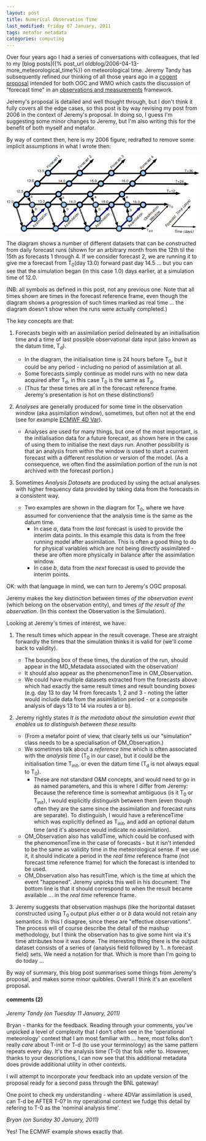 ```yaml
---
layout: post
title: Numerical Observation Time
last_modified: Friday 07 January, 2011
tags: metafor metadata
categories: computing
---
```

Over four years ago I had a series of conversations with colleagues, that led to my [blog posts]({% post_url oldblog/2006-04-13-more_meteorological_time%}) on meteorological time.
Jeremy Tandy has subsequently refined our thinking of all those years ago in a [cogent proposal](http://metafortrac.badc.rl.ac.uk/trac/attachment/wiki/tickets/920/OGC%20Met-Ocean%20DWG%2BIts-about-time%2B2010-12-10%20%28TANDY%29%20v2.1.pdf) intended for both OGC and WMO which casts the discussion of "forecast time" in an [observations and measurements](http://metafortrac.badc.rl.ac.uk/trac/attachment/wiki/tickets/920/Observation%20Core.png) framework.

Jeremy's proposal is detailed and well thought through, but I don't think it fully covers all the edge cases, so this post is by way revising my post from 2006 in the context of Jeremy's proposal. In doing so, I guess I'm suggesting some minor changes to Jeremy, but I'm also writing this for the benefit of both myself and metafor.

By way of context then, here is my 2006 figure, redrafted to remove some implicit assumptions in what I wrote then:

![Image: ForecastDataSets4.png ](/assets/images/2011-01-06-ForecastDataSets4.png)

The diagram shows a number of different  datasets that can be constructed from daily forecast runs (shown for an arbitrary month from the 12th til the 15th as forecasts 1 through 4. If we consider forecast 2, we are running it to give me a forecast from T<sub>0</sub>(day 13.0) forward past day 14.5 ... but you can see that the simulation began (in this case 1.0) days earlier, at a simulation time of 12.0.

(NB: all symbols as defined in this post, not any previous one. Note that all times shown are times in the forecast reference frame, even though the diagram shows a progression of such times marked as real time ... the diagram doesn't show when the runs were actually completed.)

The key concepts are that:

1. Forecasts begin with an assimilation period delineated by an initialisation time and a time of last possible observational data input (also known as the datum time, T<sub>d</sub>).
    * In the diagram, the initialisation time is 24 hours before T<sub>0</sub>, but it could be any period - including no period of assimilation at all.
    * Some forecasts simply continue as model runs with no new data acquired after T<sub>d</sub>, in this case T<sub>0</sub> is the same as T<sub>d</sub>.
    * (Thus far these times are all in the forecast reference frame. Jeremy's presentation is hot on these distinctions!)

1. *Analyses* are generally produced for some time in the observation window (aka assimilation window), sometimes, but often not at the end (see for example [ECMWF 4D Var](http://www.ecmwf.int/products/forecasts/guide/The_4DVAR_analysis_procedure.html)).
    * Analyses are used for many things, but one of the most important, is the initialisation data for a future forecast, as shown here in the case of using them to initialise the next days run. Another possibility is that an analysis from within the window is used to start a current forecast with a different resolution or version of the model. (As a consequence, we often find the assimilation portion of the run is not archived with the forecast portion.)

1. Sometimes *Analysis Datasets* are produced by using the actual analyses with higher frequency data provided by taking data from the forecasts in a consistent way.
    * Two examples are shown in the diagram for T<sub>0</sub>, where we have assumed for convenience that the analysis time is the same as the datum time.
        * In case *a*, data from the *last* forecast is used to provide the interim data points. In this example this data is from the free running model after assimilation. This is often a good thing to do for physical variables which are not being directly assimilated - these are often more physically in balance after the assimilation window.
        * In case *b*, data from the *next* forecast is used to provide the interim points.

OK: with that language in mind, we can turn to Jeremy's OGC proposal.

Jeremy makes the key distinction between times *of the observation event* (which belong on the observation entity), and times *of the result of the observation*. (In this context the Observation is the Simulation).

Looking at Jeremy's times of interest, we have:

1. The result times which appear in the result coverage. These are straight forwardly the times that the simulation thinks it is valid for (we'll come back to validity).
    * The  bounding box of these times, the duration of the run, should appear in the MD_Metadata associated with the observation!
    * It should also appear as the phenomenonTime in OM_Observation.
    * We could have multiple datasets extracted from the forecasts above which had exactly the same result times and result bounding boxes (e.g. day 13 to day 14 from forecasts 1, 2 and 3 - noting the latter would include data from the assimilation period - or a composite analysis of days 13 to 14 via routes a or b).

1. Jeremy rightly states *It is the metadata about the simulation event that enables us to distinguish between these results*
    * (From a metafor point of view, that clearly tells us our "simulation" class needs to be a specialisation of OM_Observation.)
    * We sometimes talk about a *reference time* which is often associated with the *analysis time* (T<sub>0</sub> in our case), but it could be the initialisation time T<sub>init</sub>, or even the datum time (T<sub>d</sub> is not always equal to T<sub>0</sub>).
        * These are not standard O&amp;M concepts, and would need to go in as named parameters, and this is where I differ from Jeremy: Because the reference time is somewhat ambiguous (is it T<sub>0</sub> or T<sub>init</sub>), I would explicitly distinguish between them (even though often they are the same since the assimilation and forecast runs are separate). To distinguish, I would have a referenceTime which was explicitly defined as T<sub>init</sub>, and add an optional datum time (and it's absence would indicate no assimilation).
    * OM_Observation also has validTime, which could be confused with the phenomenonTime in the case of forecasts - but it isn't intended to be the same as validity time in the meteorological sense. If we use it, it should indicate a period in the *real time* reference frame (not forecast time reference frame) for which the forecast is intended to be used.
    * OM_Observation also has resultTime, which is the time at which the event "happened". Jeremy unpicks this well in his document. The bottom line is that it should correspond to when the result became available ... in the *real time* reference frame.

1. Jeremy suggests that observation mashups (like the horizontal dataset constructed using T<sub>0</sub> output plus either *a* or *b* data would not retain any semantics. In this I disagree, since these are "effective observations". The process will of course describe the detail of the mashup methodology, but I think the observation has to give some hint via it's time attributes how it was done. The interesting thing there is the output dataset consists of a series of {analysis field followed by 1.. n forecast field} sets.
We need a notation for that. Which is more than I'm going to do today ...

By way of summary, this blog post summarises some things from Jeremy's proposal, and makes some minor quibbles. Overall I think it's an excellent proposal.

#### comments (2)

*Jeremy Tandy (on Tuesday 11 January, 2011)*

Bryan - thanks for the feedback. Reading through your comments, you've unpicked a level of complexity that I don't often see in the 'operational meteorology' context that I am most familiar with ... here, most folks don't really *care* about T-init or T-d (to use your terminology) as the same pattern repeats every day. It's the analysis time (T-0) that folk refer to. However, thanks to your descriptions, I can now see that this additional metadata does provide additional utility in other contexts.

I will attempt to incorporate your feedback into an update version of the proposal ready for a second pass through the BNL gateway!

One point to check my understanding - where 4DVar assimilation is used, can T-d be AFTER T-0? In my operational context we fudge this detail by refering to T-0 as the 'nominal analysis time'.

*Bryan (on Sunday 30 January, 2011)*

Yes! The ECMWF example shows exactly that.
